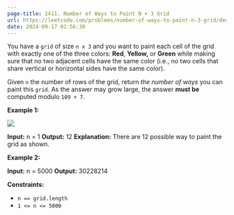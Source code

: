 ```yaml
---
page-title: 1411. Number of Ways to Paint N × 3 Grid
url: https://leetcode.com/problems/number-of-ways-to-paint-n-3-grid/description/
date: 2024-09-17 01:56:30
---
```

You have a `grid` of size `n x 3` and you want to paint each cell of the grid with exactly one of the three colors: **Red**, **Yellow,** or **Green** while making sure that no two adjacent cells have the same color (i.e., no two cells that share vertical or horizontal sides have the same color).

Given `n` the number of rows of the grid, return *the number of ways* you can paint this `grid`. As the answer may grow large, the answer **must be** computed modulo `109 + 7`.

**Example 1:**

![](https://assets.leetcode.com/uploads/2020/03/26/e1.png)

**Input:** n = 1
**Output:** 12
**Explanation:** There are 12 possible way to paint the grid as shown.

**Example 2:**

**Input:** n = 5000
**Output:** 30228214

**Constraints:**

-   `n == grid.length`
-   `1 <= n <= 5000`